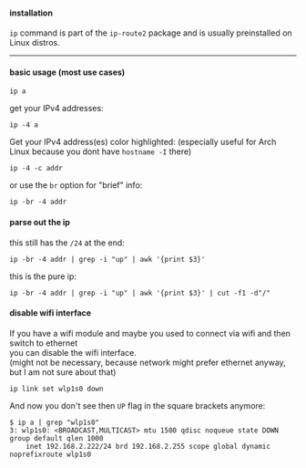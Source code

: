 #### installation

`ip` command is part of the `ip-route2` package and is usually preinstalled on Linux distros.

---

#### basic usage (most use cases)

```
ip a
```

get your IPv4 addresses:
```
ip -4 a
```

Get your IPv4 address(es) color highlighted: (especially useful for Arch Linux because you dont have `hostname -I` there)
```
ip -4 -c addr
```

or use the `br` option for "brief" info:
```
ip -br -4 addr
```

#### parse out the ip

this still has the `/24` at the end:
```
ip -br -4 addr | grep -i "up" | awk '{print $3}'
```

this is the pure ip:
```
ip -br -4 addr | grep -i "up" | awk '{print $3}' | cut -f1 -d"/"
```

#### disable wifi interface

If you have a wifi module and maybe you used to connect via wifi and then switch to ethernet\
you can disable the wifi interface.\
(might not be necessary, because network might prefer ethernet anyway, but I am not sure about that)

```
ip link set wlp1s0 down
```

And now you don't see then `UP` flag in the square brackets anymore:
```
$ ip a | grep "wlp1s0"
3: wlp1s0: <BROADCAST,MULTICAST> mtu 1500 qdisc noqueue state DOWN group default qlen 1000
    inet 192.168.2.222/24 brd 192.168.2.255 scope global dynamic noprefixroute wlp1s0
```
